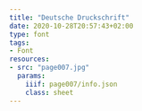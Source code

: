 ```yaml
---
title: "Deutsche Druckschrift"
date: 2020-10-28T20:57:43+02:00
type: font
tags:
- Font
resources:
- src: "page007.jpg"
  params:
    iiif: page007/info.json
    class: sheet
---
```

